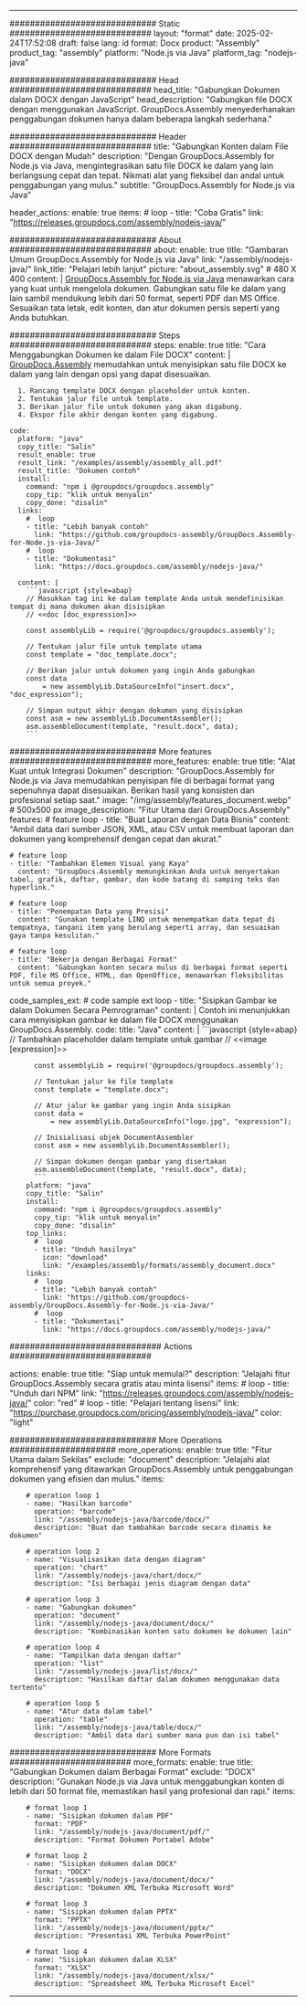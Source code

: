 



---
############################# Static ############################
layout: "format"
date:  2025-02-24T17:52:08
draft: false
lang: id
format: Docx
product: "Assembly"
product_tag: "assembly"
platform: "Node.js via Java"
platform_tag: "nodejs-java"

############################# Head ############################
head_title: "Gabungkan Dokumen dalam DOCX dengan JavaScript"
head_description: "Gabungkan file DOCX dengan menggunakan JavaScript. GroupDocs.Assembly menyederhanakan penggabungan dokumen hanya dalam beberapa langkah sederhana."

############################# Header ############################
title: "Gabungkan Konten dalam File DOCX dengan Mudah" 
description: "Dengan GroupDocs.Assembly for Node.js via Java, mengintegrasikan satu file DOCX ke dalam yang lain berlangsung cepat dan tepat. Nikmati alat yang fleksibel dan andal untuk penggabungan yang mulus."
subtitle: "GroupDocs.Assembly for Node.js via Java" 

header_actions:
  enable: true
  items:
    #  loop
    - title: "Coba Gratis"
      link: "https://releases.groupdocs.com/assembly/nodejs-java/"
      
############################# About ############################
about:
    enable: true
    title: "Gambaran Umum GroupDocs.Assembly for Node.js via Java"
    link: "/assembly/nodejs-java/"
    link_title: "Pelajari lebih lanjut"
    picture: "about_assembly.svg" # 480 X 400
    content: |
       [GroupDocs.Assembly for Node.js via Java](/assembly/nodejs-java/) menawarkan cara yang kuat untuk mengelola dokumen. Gabungkan satu file ke dalam yang lain sambil mendukung lebih dari 50 format, seperti PDF dan MS Office. Sesuaikan tata letak, edit konten, dan atur dokumen persis seperti yang Anda butuhkan.

############################# Steps ############################
steps:
    enable: true
    title: "Cara Menggabungkan Dokumen ke dalam File DOCX"
    content: |
      [GroupDocs.Assembly](/assembly/nodejs-java/) memudahkan untuk menyisipkan satu file DOCX ke dalam yang lain dengan opsi yang dapat disesuaikan.
      
      1. Rancang template DOCX dengan placeholder untuk konten.
      2. Tentukan jalur file untuk template.
      3. Berikan jalur file untuk dokumen yang akan digabung.
      4. Ekspor file akhir dengan konten yang digabung.
   
    code:
      platform: "java"
      copy_title: "Salin"
      result_enable: true
      result_link: "/examples/assembly/assembly_all.pdf"
      result_title: "Dokumen contoh"
      install:
        command: "npm i @groupdocs/groupdocs.assembly"
        copy_tip: "klik untuk menyalin"
        copy_done: "disalin"
      links:
        #  loop
        - title: "Lebih banyak contoh"
          link: "https://github.com/groupdocs-assembly/GroupDocs.Assembly-for-Node.js-via-Java/"
        #  loop
        - title: "Dokumentasi"
          link: "https://docs.groupdocs.com/assembly/nodejs-java/"
          
      content: |
        ```javascript {style=abap}
        // Masukkan tag ini ke dalam template Anda untuk mendefinisikan tempat di mana dokumen akan disisipkan
        // <<doc [doc_expression]>>
    
        const assemblyLib = require('@groupdocs/groupdocs.assembly');

        // Tentukan jalur file untuk template utama
        const template = "doc_template.docx";

        // Berikan jalur untuk dokumen yang ingin Anda gabungkan
        const data 
            = new assemblyLib.DataSourceInfo("insert.docx", "doc_expression");

        // Simpan output akhir dengan dokumen yang disisipkan
        const asm = new assemblyLib.DocumentAssembler();
        asm.assembleDocument(template, "result.docx", data);
        ```           

############################# More features ############################
more_features:
  enable: true
  title: "Alat Kuat untuk Integrasi Dokumen"
  description: "GroupDocs.Assembly for Node.js via Java memudahkan penyisipan file di berbagai format yang sepenuhnya dapat disesuaikan. Berikan hasil yang konsisten dan profesional setiap saat."
  image: "/img/assembly/features_document.webp" # 500x500 px
  image_description: "Fitur Utama dari GroupDocs.Assembly"
  features:
    # feature loop
    - title: "Buat Laporan dengan Data Bisnis"
      content: "Ambil data dari sumber JSON, XML, atau CSV untuk membuat laporan dan dokumen yang komprehensif dengan cepat dan akurat."

    # feature loop
    - title: "Tambahkan Elemen Visual yang Kaya"
      content: "GroupDocs.Assembly memungkinkan Anda untuk menyertakan tabel, grafik, daftar, gambar, dan kode batang di samping teks dan hyperlink."

    # feature loop
    - title: "Penempatan Data yang Presisi"
      content: "Gunakan template LINQ untuk menempatkan data tepat di tempatnya, tangani item yang berulang seperti array, dan sesuaikan gaya tanpa kesulitan."

    # feature loop
    - title: "Bekerja dengan Berbagai Format"
      content: "Gabungkan konten secara mulus di berbagai format seperti PDF, file MS Office, HTML, dan OpenOffice, menawarkan fleksibilitas untuk semua proyek."
      
  code_samples_ext:
    # code sample ext loop
    - title: "Sisipkan Gambar ke dalam Dokumen Secara Pemrograman"
      content: |
        Contoh ini menunjukkan cara menyisipkan gambar ke dalam file DOCX menggunakan GroupDocs.Assembly.
      code:
        title: "Java"
        content: |
          ```javascript {style=abap}
          // Tambahkan placeholder dalam template untuk gambar
          // <<image [expression]>>
          
          const assemblyLib = require('@groupdocs/groupdocs.assembly');

          // Tentukan jalur ke file template
          const template = "template.docx";

          // Atur jalur ke gambar yang ingin Anda sisipkan
          const data =
              = new assemblyLib.DataSourceInfo("logo.jpg", "expression");

          // Inisialisasi objek DocumentAssembler
          const asm = new assemblyLib.DocumentAssembler();

          // Simpan dokumen dengan gambar yang disertakan
          asm.assembleDocument(template, "result.docx", data);
          ```
        platform: "java"
        copy_title: "Salin"
        install:
          command: "npm i @groupdocs/groupdocs.assembly"
          copy_tip: "klik untuk menyalin"
          copy_done: "disalin"
        top_links:
          #  loop
          - title: "Unduh hasilnya"
            icon: "download"
            link: "/examples/assembly/formats/assembly_document.docx"
        links:
          #  loop
          - title: "Lebih banyak contoh"
            link: "https://github.com/groupdocs-assembly/GroupDocs.Assembly-for-Node.js-via-Java/"
          #  loop
          - title: "Dokumentasi"
            link: "https://docs.groupdocs.com/assembly/nodejs-java/"
            

            


############################## Actions ############################

actions:
  enable: true
  title: "Siap untuk memulai?"
  description: "Jelajahi fitur GroupDocs.Assembly secara gratis atau minta lisensi"
  items:
    #  loop
    - title: "Unduh dari NPM"
      link: "https://releases.groupdocs.com/assembly/nodejs-java/"
      color: "red"
        #  loop
    - title: "Pelajari tentang lisensi"
      link: "https://purchase.groupdocs.com/pricing/assembly/nodejs-java/"
      color: "light"


############################# More Operations #####################
more_operations:
    enable: true
    title: "Fitur Utama dalam Sekilas"
    exclude: "document"
    description: "Jelajahi alat komprehensif yang ditawarkan GroupDocs.Assembly untuk penggabungan dokumen yang efisien dan mulus."
    items: 
          
        # operation loop 1
        - name: "Hasilkan barcode"
          operation: "barcode"
          link: "/assembly/nodejs-java/barcode/docx/"
          description: "Buat dan tambahkan barcode secara dinamis ke dokumen"

        # operation loop 2
        - name: "Visualisasikan data dengan diagram"
          operation: "chart"
          link: "/assembly/nodejs-java/chart/docx/"
          description: "Isi berbagai jenis diagram dengan data"

        # operation loop 3
        - name: "Gabungkan dokumen"
          operation: "document"
          link: "/assembly/nodejs-java/document/docx/"
          description: "Kombinasikan konten satu dokumen ke dokumen lain"

        # operation loop 4
        - name: "Tampilkan data dengan daftar"
          operation: "list"
          link: "/assembly/nodejs-java/list/docx/"
          description: "Hasilkan daftar dalam dokumen menggunakan data tertentu"

        # operation loop 5
        - name: "Atur data dalam tabel"
          operation: "table"
          link: "/assembly/nodejs-java/table/docx/"
          description: "Ambil data dari sumber mana pun dan isi tabel"
         
          
############################# More Formats ########################
more_formats:
    enable: true
    title: "Gabungkan Dokumen dalam Berbagai Format"
    exclude: "DOCX"
    description: "Gunakan Node.js via Java untuk menggabungkan konten di lebih dari 50 format file, memastikan hasil yang profesional dan rapi."
    items: 
          
        # format loop 1
        - name: "Sisipkan dokumen dalam PDF"
          format: "PDF"
          link: "/assembly/nodejs-java/document/pdf/"
          description: "Format Dokumen Portabel Adobe"
          
        # format loop 2
        - name: "Sisipkan dokumen dalam DOCX"
          format: "DOCX"
          link: "/assembly/nodejs-java/document/docx/"
          description: "Dokumen XML Terbuka Microsoft Word"
          
        # format loop 3
        - name: "Sisipkan dokumen dalam PPTX"
          format: "PPTX"
          link: "/assembly/nodejs-java/document/pptx/"
          description: "Presentasi XML Terbuka PowerPoint"
          
        # format loop 4
        - name: "Sisipkan dokumen dalam XLSX"
          format: "XLSX"
          link: "/assembly/nodejs-java/document/xlsx/"
          description: "Spreadsheet XML Terbuka Microsoft Excel"


          

---
